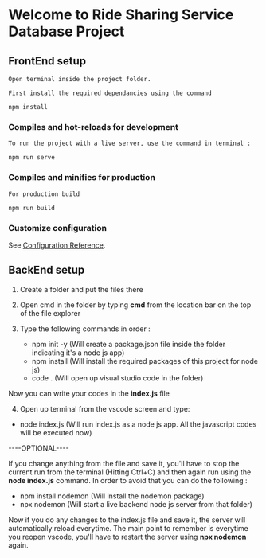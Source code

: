 # Welcome to Ride Sharing Service Database Project



## FrontEnd setup

```
Open terminal inside the project folder.

First install the required dependancies using the command

npm install
```

### Compiles and hot-reloads for development

```
To run the project with a live server, use the command in terminal :

npm run serve
```

### Compiles and minifies for production

```
For production build

npm run build
```

### Customize configuration

See [Configuration Reference](https://cli.vuejs.org/config/).



## BackEnd setup


1. Create a folder and put the files there

2. Open cmd in the folder by typing **cmd** from the location bar on the top of the file explorer

3. Type the following commands in order :

   - npm init -y (Will create a package.json file inside the folder indicating it's a node js app)
   - npm install (Will install the required packages of this project for node js)
   - code . (Will open up visual studio code in the folder)

Now you can write your codes in the **index.js** file

4. Open up terminal from the vscode screen and type:

- node index.js (Will run index.js as a node js app. All the javascript codes will be executed now)

----OPTIONAL----

If you change anything from the file and save it, you'll have to stop the current run from the terminal (Hitting Ctrl+C)
and then again run using the **node index.js** command.
In order to avoid that you can do the following :

- npm install nodemon (Will install the nodemon package)
- npx nodemon (Will start a live backend node js server from that folder)

Now if you do any changes to the index.js file and save it, the server will automatically reload everytime.
The main point to remember is everytime you reopen vscode, you'll have to restart the server using **npx nodemon** again.
